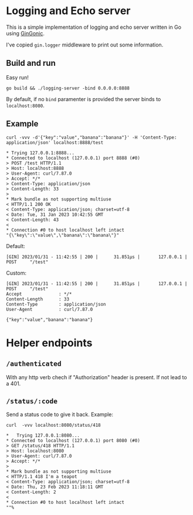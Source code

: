 # Logging and Echo server

This is a simple implementation of logging and echo server written in Go using [GinGonic](https://github.com/gin-gonic/gin).

I've copied `gin.logger` middleware to print out some information.

## Build and run
Easy run!
```shell
go build && ./logging-server -bind 0.0.0.0:8888
```

By default, if no `bind` paramenter is provided the server binds to `localhost:8080`. 

## Example
```shell
curl -vvv -d'{"key":"value","banana":"banana"}' -H 'Content-Type: application/json' localhost:8888/test
```
```
* Trying 127.0.0.1:8888...
* Connected to localhost (127.0.0.1) port 8888 (#0)
> POST /test HTTP/1.1
> Host: localhost:8888
> User-Agent: curl/7.87.0
> Accept: */*
> Content-Type: application/json
> Content-Length: 33
> 
* Mark bundle as not supporting multiuse
< HTTP/1.1 200 OK
< Content-Type: application/json; charset=utf-8
< Date: Tue, 31 Jan 2023 10:42:55 GMT
< Content-Length: 43
< 
* Connection #0 to host localhost left intact
"{\"key\":\"value\",\"banana\":\"banana\"}"  
```

Default:
```
[GIN] 2023/01/31 - 11:42:55 | 200 |      31.851µs |       127.0.0.1 | POST     "/test"
```

Custom:
```
[GIN] 2023/01/31 - 11:42:55 | 200 |      31.851µs |       127.0.0.1 | POST     "/test"
Accept              : */*
Content-Length      : 33
Content-Type        : application/json
User-Agent          : curl/7.87.0

{"key":"value","banana":"banana"}

```

# Helper endpoints
## `/authenticated`
With any http verb chech if "Authorization" header is present. If not lead to a 401.

## `/status/:code`
Send a status code to give it back. Example:
```shell
curl  -vvv localhost:8080/status/418
```
```
*   Trying 127.0.0.1:8080...
* Connected to localhost (127.0.0.1) port 8080 (#0)
> GET /status/418 HTTP/1.1
> Host: localhost:8080
> User-Agent: curl/7.87.0
> Accept: */*
> 
* Mark bundle as not supporting multiuse
< HTTP/1.1 418 I'm a teapot
< Content-Type: application/json; charset=utf-8
< Date: Thu, 23 Feb 2023 11:18:11 GMT
< Content-Length: 2
< 
* Connection #0 to host localhost left intact
""%
```
